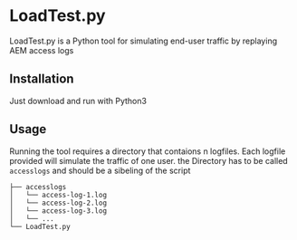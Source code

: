 # LoadTest.py

LoadTest.py is a Python tool for simulating end-user traffic by replaying AEM access logs

## Installation

Just download and run with Python3

## Usage
Running the tool requires a directory that contaions n logfiles. Each logfile provided will simulate the traffic of one user.
the Directory has to be called `accesslogs` and should be a sibeling of the script


```
├── accesslogs
│   └── access-log-1.log
│   └── access-log-2.log
│   └── access-log-3.log
│   └── ...
└── LoadTest.py
```
